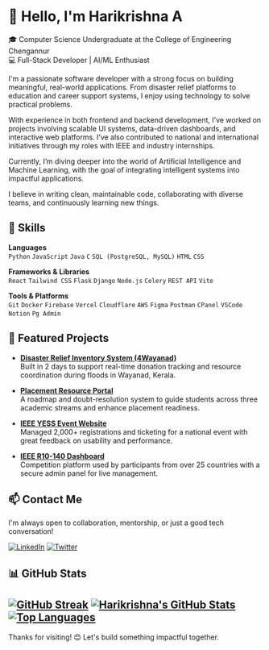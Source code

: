 # 👋 Hello, I'm Harikrishna A

🎓 Computer Science Undergraduate at the College of Engineering Chengannur  
💻 Full-Stack Developer | AI/ML Enthusiast

I'm a passionate software developer with a strong focus on building meaningful, real-world applications. From disaster relief platforms to education and career support systems, I enjoy using technology to solve practical problems.  

With experience in both frontend and backend development, I’ve worked on projects involving scalable UI systems, data-driven dashboards, and interactive web platforms. I’ve also contributed to national and international initiatives through my roles with IEEE and industry internships.

Currently, I’m diving deeper into the world of Artificial Intelligence and Machine Learning, with the goal of integrating intelligent systems into impactful applications.

I believe in writing clean, maintainable code, collaborating with diverse teams, and continuously learning new things.


## 🚀 Skills

**Languages**  
`Python` `JavaScript` `Java` `C` `SQL (PostgreSQL, MySQL)` `HTML` `CSS`

**Frameworks & Libraries**  
`React` `Tailwind CSS` `Flask` `Django` `Node.js` `Celery` `REST API` `Vite`

**Tools & Platforms**  
`Git` `Docker` `Firebase` `Vercel` `Cloudflare` `AWS` `Figma` `Postman` `CPanel` `VSCode` `Notion` `Pg Admin`




## 🧩 Featured Projects

- **[Disaster Relief Inventory System (4Wayanad)](https://4wayanad.cecieee.org/)**  
  Built in 2 days to support real-time donation tracking and resource coordination during floods in Wayanad, Kerala.

- **[Placement Resource Portal](https://github.com/GLITCH-hash01/Placement-Resource-Portal)**  
  A roadmap and doubt-resolution system to guide students across three academic streams and enhance placement readiness.

- **[IEEE YESS Event Website](https://github.com/ieeelink/yess24)**  
  Managed 2,000+ registrations and ticketing for a national event with great feedback on usability and performance.

- **[IEEE R10-140 Dashboard](https://140.ieeer10.org)**  
  Competition platform used by participants from over 25 countries with a secure admin panel for live management.


## 📫 Contact Me

I'm always open to collaboration, mentorship, or just a good tech conversation!

[![LinkedIn](https://img.shields.io/badge/-LinkedIn-blue?style=flat-square&logo=linkedin&logoColor=white)](https://www.linkedin.com/in/harikrishna-a-)  [![Twitter](https://img.shields.io/badge/-Twitter-blue?style=flat-square&logo=twitter&logoColor=white)](https://twitter.com/Harikri36485230)



## 📊 GitHub Stats

[![GitHub Streak](https://streak-stats.demolab.com?user=GLITCH-hash01&theme=dark&hide_border=true)](https://git.io/streak-stats) [![Harikrishna's GitHub Stats](https://github-readme-stats.vercel.app/api?username=GLITCH-hash01&show_icons=true&hide_border=true&rank_icon=github&theme=dark)](https://github.com/anuraghazra/github-readme-stats)  [![Top Languages](https://github-readme-stats.vercel.app/api/top-langs/?username=GLITCH-hash01&layout=compact&theme=dark&hide_border=true)](https://github.com/anuraghazra/github-readme-stats)
---

Thanks for visiting! 😊 Let's build something impactful together.
